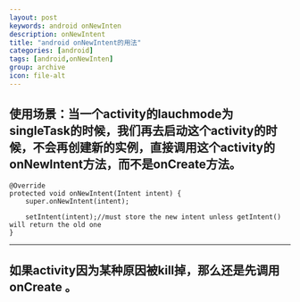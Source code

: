 ```yaml
---
layout: post
keywords: android onNewInten
description: onNewIntent
title: "android onNewIntent的用法"
categories: [android]
tags: [android,onNewInten]
group: archive
icon: file-alt
---
```


## 使用场景：当一个activity的lauchmode为singleTask的时候，我们再去启动这个activity的时候，不会再创建新的实例，直接调用这个activity的onNewIntent方法，而不是onCreate方法。

	@Override
	protected void onNewIntent(Intent intent) {
		super.onNewIntent(intent);
		
		setIntent(intent);//must store the new intent unless getIntent() will return the old one
	}
	
---

## 如果activity因为某种原因被kill掉，那么还是先调用onCreate 。